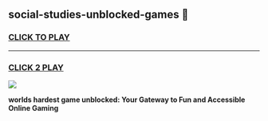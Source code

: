 
## social-studies-unblocked-games 👋
<h3>
<a href="https://premium.freeplayer.one?title=social-studies-unblocked-games&ref=14F">CLICK TO PLAY</a></h3>
<hr>

<h3>
<a href="https://premium.freeplayer.one?title=social-studies-unblocked-games&ref=14F">CLICK 2 PLAY</a>
  
</h3>

<a href="https://premium.freeplayer.one?title=social-studies-unblocked-games&ref=12F/"><img src="https://clearcache.store/games.png"></a>


**worlds hardest game unblocked: Your Gateway to Fun and Accessible Online Gaming**
